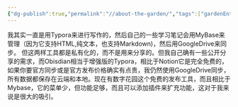 ```yaml
---
{"dg-publish":true,"permalink":"//about-the-garden/","tags":["gardenEntry"],"noteIcon":"","created":"","updated":""}
---
```



我其实一直是用Typora来进行写作的，然后自己的一些学习笔记会用MyBase来管理（因为它支持HTML,纯文本，也支持Markdown)，然后用GoogleDrive来同步。
但这两样工具都是私有化的，而不是用来分享的。但我自己确有一些公开分享的需求，而Obisdian相当于增强版的Typora，相比于Notion它是完全免费的，如果你要官方同步或是官方发布价格确实有点贵，我仍然使用GoogleDrive同步，所有数据都保存在云端和本地。现在有数字花园这个免费的发布工具，而且相比于Mybase，它的菜单少，但功能足够，而且可以添加插件来扩充功能，这对于我来说是很大的吸引。



